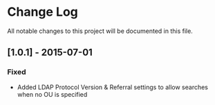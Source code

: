 # Change Log
All notable changes to this project will be documented in this file.

## [1.0.1] - 2015-07-01
### Fixed
- Added LDAP Protocol Version & Referral settings to allow searches when no OU is specified
